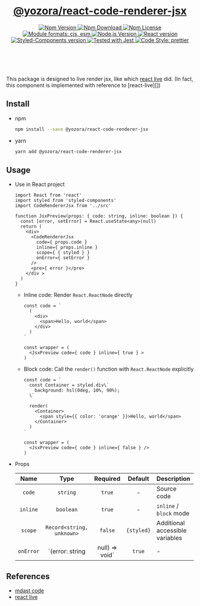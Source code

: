 <header>
  <h1 align="center">
    <a href="https://github.com/guanghechen/yozora-react/tree/master/packages/code-renderer-jsx#readme">@yozora/react-code-renderer-jsx</a>
  </h1>
  <div align="center">
    <a href="https://www.npmjs.com/package/@yozora/react-code-renderer-jsx">
      <img
        alt="Npm Version"
        src="https://img.shields.io/npm/v/@yozora/react-code-renderer-jsx.svg"
      />
    </a>
    <a href="https://www.npmjs.com/package/@yozora/react-code-renderer-jsx">
      <img
        alt="Npm Download"
        src="https://img.shields.io/npm/dm/@yozora/react-code-renderer-jsx.svg"
      />
    </a>
    <a href="https://www.npmjs.com/package/@yozora/react-code-renderer-jsx">
      <img
        alt="Npm License"
        src="https://img.shields.io/npm/l/@yozora/react-code-renderer-jsx.svg"
      />
    </a>
    <a href="#install">
      <img
        alt="Module formats: cjs, esm"
        src="https://img.shields.io/badge/module_formats-cjs%2C%20esm-green.svg"
      />
    </a>
    <a href="https://github.com/nodejs/node">
      <img
        alt="Node.js Version"
        src="https://img.shields.io/node/v/@yozora/react-code-renderer-jsx"
      />
    </a>
    <a href="https://github.com/facebook/react">
      <img
        alt="React version"
        src="https://img.shields.io/npm/dependency-version/@yozora/react-code-renderer-jsx/peer/react"
      />
    </a>
    <a href="https://github.com/styled-components/styled-components">
      <img
        alt="Styled-Components version"
        src="https://img.shields.io/npm/dependency-version/@yozora/react-code-renderer-jsx/peer/styled-components"
      />
    </a>
    <a href="https://github.com/facebook/jest">
      <img
        alt="Tested with Jest"
        src="https://img.shields.io/badge/tested_with-jest-9c465e.svg"
      />
    </a>
    <a href="https://github.com/prettier/prettier">
      <img
        alt="Code Style: prettier"
        src="https://img.shields.io/badge/code_style-prettier-ff69b4.svg?style=flat-square"
      />
    </a>
  </div>
</header>
<br/>

This package is designed to live render jsx, like which [react live][] did. (In fact,
this component is implemented with reference to [react-live][])


## Install

* npm

  ```bash
  npm install --save @yozora/react-code-renderer-jsx
  ```

* yarn

  ```bash
  yarn add @yozora/react-code-renderer-jsx
  ```

## Usage
  * Use in React project

    ```tsx
    import React from 'react'
    import styled from 'styled-components'
    import CodeRendererJsx from '../src'

    function JsxPreview(props: { code: string, inline: boolean }) {
      const [error, setError] = React.useState<any>(null)
      return (
        <div>
          <CodeRendererJsx
            code={ props.code }
            inline={ props.inline }
            scope={ { styled } }
            onError={ setError }
          />
          <pre>{ error }</pre>
        </div >
      )
    }
    ```

    - Inline code: Render `React.ReactNode` directly

      ```tsx
      const code = `
        (
          <div>
            <span>Hello, world</span>
          </div>
        )
      `

      const wrapper = (
        <JsxPreview code={ code } inline={ true } >
      )
      ```

    - Block code: Call the `render()` function with `React.ReactNode` explicitly

      ```tsx
      const code = `
        const Container = styled.div\`
          background: hsl(0deg, 10%, 90%);
        \`

        render(
          <Container>
            <span style={{ color: 'orange' }}>Hello, world</span>
          </Container>
        )
      `

      const wrapper = (
        <JsxPreview code={ code } inline={ false } />
      )
      ```

  * Props

     Name       | Type                              | Required  | Default     | Description
    :----------:|:---------------------------------:|:---------:|:-----------:|:-------------
     `code`     | `string`                          | `true`    | -           | Source code
     `inline`   | `boolean`                         | `true`    | -           | `inline` / `block` mode
     `scope`    | `Record<string, unknown>`         | `false`   | `{styled}`  | Additional accessible variables
     `onError`  | `(error: string | null) => void`  | `true`    | -           | Error callback


## References

  - [mdast code][]
  - [react live][]

[mdast code]: https://github.com/syntax-tree/mdast#code
[react live]: https://github.com/FormidableLabs/react-live
